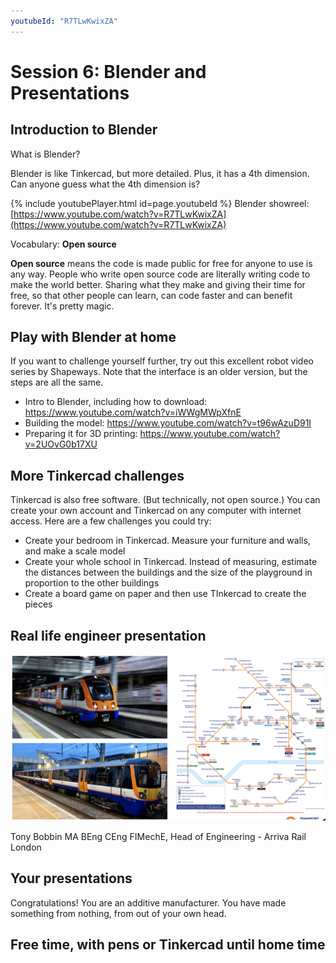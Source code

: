 ```yaml
---
youtubeId: "R7TLwKwixZA"
---
```


# Session 6: Blender and Presentations

## Introduction to Blender

What is Blender?

Blender is like Tinkercad, but more detailed. Plus, it has a 4th dimension. Can anyone guess what the 4th dimension is?

{% include youtubePlayer.html id=page.youtubeId %}
Blender showreel: [https://www.youtube.com/watch?v=R7TLwKwixZA](https://www.youtube.com/watch?v=R7TLwKwixZA)

Vocabulary: **Open source**

**Open source** means the code is made public for free for anyone to use is any way. People who write open source code are literally writing code to make the world better. Sharing what they make and giving their time for free, so that other people can learn, can code faster and can benefit forever. It's pretty magic.

## Play with Blender at home

If you want to challenge yourself further, try out this excellent robot video series by Shapeways. Note that the interface is an older version, but the steps are all the same.

* Intro to Blender, including how to download: https://www.youtube.com/watch?v=iWWgMWpXfnE
* Building the model: https://www.youtube.com/watch?v=t96wAzuD91I
* Preparing it for 3D printing: https://www.youtube.com/watch?v=2UOvG0b17XU

## More Tinkercad challenges

Tinkercad is also free software. (But technically, not open source.) You can create your own account and Tinkercad on any computer with internet access. Here are a few challenges you could try:

* Create your bedroom in Tinkercad. Measure your furniture and walls, and make a scale model
* Create your whole school in Tinkercad. Instead of measuring, estimate the distances between the buildings and the size of the playground in proportion to the other buildings
* Create a board game on paper and then use TInkercad to create the pieces

## Real life engineer presentation

![Engineering Your Story from a real engineer](../assets/TonyScreenShot.png)

Tony Bobbin MA BEng CEng FIMechE, Head of Engineering - Arriva Rail London

## Your presentations

Congratulations! You are an additive manufacturer. You have made something from nothing, from out of your own head.

## Free time, with pens or Tinkercad until home time
